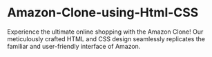 # Amazon-Clone-using-Html-CSS
Experience the ultimate online shopping with the Amazon Clone! Our meticulously crafted HTML and CSS design seamlessly replicates the familiar and user-friendly interface of Amazon. 
